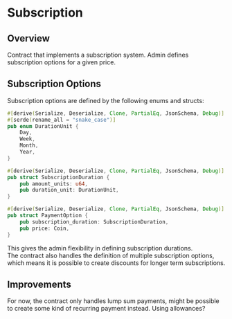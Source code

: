 # Subscription    

## Overview  

Contract that implements a subscription system. Admin defines subscription options for a given price.   

## Subscription Options  

Subscription options are defined by the following enums and structs:  

```rust 
#[derive(Serialize, Deserialize, Clone, PartialEq, JsonSchema, Debug)]
#[serde(rename_all = "snake_case")]
pub enum DurationUnit {
    Day,
    Week,
    Month,
    Year,
}

#[derive(Serialize, Deserialize, Clone, PartialEq, JsonSchema, Debug)]
pub struct SubscriptionDuration {
    pub amount_units: u64,
    pub duration_unit: DurationUnit,
}

#[derive(Serialize, Deserialize, Clone, PartialEq, JsonSchema, Debug)]
pub struct PaymentOption {
    pub subscription_duration: SubscriptionDuration,
    pub price: Coin,
}
```

This gives the admin flexibility in defining subscription durations.   
The contract also handles the definition of multiple subscription options, which means it is possible to create discounts for longer term subscriptions.  


## Improvements  
For now, the contract only handles lump sum payments, might be possible to create some kind of recurring payment instead. Using allowances?  




